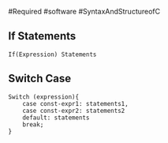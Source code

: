 #Required #software  #SyntaxAndStructureofC 
## If Statements 
```
If(Expression) Statements 
```

## Switch Case
```
Switch (expression){
	case const-expr1: statements1,
	case const-expr2: statements2
	default: statements
	break;
}
```